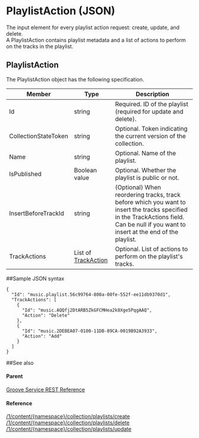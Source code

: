# PlaylistAction (JSON)     

The input element for every playlist action request: create, update, and delete.  
A PlaylistAction contains playlist metadata and a list of actions to perform on the tracks in the playlist.

## PlaylistAction

The PlaylistAction object has the following specification.

| **Member**           | **Type**                                                             | **Description**                                                                                                                                                                        |
|----------------------|----------------------------------------------------------------------|----------------------------------------------------------------------------------------------------------------------------------------------------------------------------------------|
| Id                   | string                                                               | Required. ID of the playlist (required for update and delete).                                                                                                                         |
| CollectionStateToken | string                                                               | Optional. Token indicating the current version of the collection.                                                                                                                      |
| Name                 | string                                                               | Optional. Name of the playlist.                                                                                                                                                        |
| IsPublished          | Boolean value                                                        | Optional. Whether the playlist is public or not.                                                                                                                                       |
| InsertBeforeTrackId  | string                                                               | (Optional) When reordering tracks, track before which you want to insert the tracks specified in the TrackActions field. Can be null if you want to insert at the end of the playlist. |
| TrackActions         | List of [TrackAction](../Endpointdocumentation/JSON_TrackAction.htm) | Optional. List of actions to perform on the playlist's tracks.                                                                                                                         |

##Sample JSON syntax

```
{
  "Id": "music.playlist.56c99764-800a-00fe-552f-ee11db9370d1",
  "TrackActions": [
    {
      "Id": "music.AQQfj2DtARB5ZkGFCMHea2k8Xge5PqgAAQ",
      "Action": "Delete"
    },
    {
      "Id": "music.2DEBEA07-0100-11DB-89CA-0019B92A3933",
      "Action": "Add"
    }
  ]
}
```
##See also

#### Parent

[Groove Service REST Reference](Groove%20Service%20REST$20Reference.md)

#### Reference

[/1/content/{namespace}/collection/playlists/create](URI_ContentNamespaceCollectionPlaylistsCreatePOST.md)  
[/1/content/{namespace}/collection/playlists/delete](URI_ContentNamespaceCollectionPlaylistsDeletePOST.md)  
[/1/content/{namespace}/collection/playlists/update](URI_ContentNamespaceCollectionPlaylistsUpdatePOST.md)
